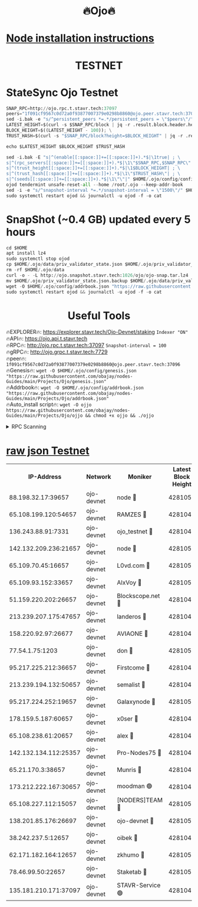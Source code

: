 <h1 align="center"> 🔥Ojo🔥</h1>

[Node installation instructions](https://github.com/obajay/nodes-Guides/tree/main/Projects/Ojo)
=

<h1 align="center"> TESTNET</h1>

# StateSync Ojo Testnet
```python
SNAP_RPC=http://ojo.rpc.t.stavr.tech:37097
peers="1f091cf9567c0d72a0f93877007379e0298b8860@ojo.peer.stavr.tech:37096"
sed -i.bak -e "s/^persistent_peers *=.*/persistent_peers = \"$peers\"/" $HOME/.ojo/config/config.toml
LATEST_HEIGHT=$(curl -s $SNAP_RPC/block | jq -r .result.block.header.height); \
BLOCK_HEIGHT=$((LATEST_HEIGHT - 100)); \
TRUST_HASH=$(curl -s "$SNAP_RPC/block?height=$BLOCK_HEIGHT" | jq -r .result.block_id.hash)

echo $LATEST_HEIGHT $BLOCK_HEIGHT $TRUST_HASH

sed -i.bak -E "s|^(enable[[:space:]]+=[[:space:]]+).*$|\1true| ; \
s|^(rpc_servers[[:space:]]+=[[:space:]]+).*$|\1\"$SNAP_RPC,$SNAP_RPC\"| ; \
s|^(trust_height[[:space:]]+=[[:space:]]+).*$|\1$BLOCK_HEIGHT| ; \
s|^(trust_hash[[:space:]]+=[[:space:]]+).*$|\1\"$TRUST_HASH\"| ; \
s|^(seeds[[:space:]]+=[[:space:]]+).*$|\1\"\"|" $HOME/.ojo/config/config.toml
ojod tendermint unsafe-reset-all --home /root/.ojo --keep-addr-book
sed -i -e "s/^snapshot-interval *=.*/snapshot-interval = \"1500\"/" $HOME/.ojo/config/app.toml
sudo systemctl restart ojod && journalctl -u ojod -f -o cat
```
# SnapShot (~0.4 GB) updated every 5 hours
```python
cd $HOME
apt install lz4
sudo systemctl stop ojod
cp $HOME/.ojo/data/priv_validator_state.json $HOME/.ojo/priv_validator_state.json.backup
rm -rf $HOME/.ojo/data
curl -o - -L http://ojo.snapshot.stavr.tech:1026/ojo/ojo-snap.tar.lz4 | lz4 -c -d - | tar -x -C $HOME/.ojo --strip-components 2
mv $HOME/.ojo/priv_validator_state.json.backup $HOME/.ojo/data/priv_validator_state.json
wget -O $HOME/.ojo/config/addrbook.json "https://raw.githubusercontent.com/obajay/nodes-Guides/main/Projects/Ojo/addrbook.json"
sudo systemctl restart ojod && journalctl -u ojod -f -o cat
```
 <h1 align="center"> Useful Tools</h1>

🔥EXPLORER🔥:        https://explorer.stavr.tech/Ojo-Devnet/staking        `Indexer "ON"` \
🔥API🔥:                     https://ojo.api.t.stavr.tech \
🔥RPC🔥:                    http://ojo.rpc.t.stavr.tech:37097              `Snapshot-interval = 100` \
🔥gRPC🔥:                  http://ojo.grpc.t.stavr.tech:7729 \
🔥peer🔥:                   `1f091cf9567c0d72a0f93877007379e0298b8860@ojo.peer.stavr.tech:37096` \
🔥Genesis🔥:    ```wget -O $HOME/.ojo/config/genesis.json "https://raw.githubusercontent.com/obajay/nodes-Guides/main/Projects/Ojo/genesis.json"``` \
🔥Addrbook🔥:    ```wget -O $HOME/.ojo/config/addrbook.json "https://raw.githubusercontent.com/obajay/nodes-Guides/main/Projects/Ojo/addrbook.json"``` \
🔥Auto_install script🔥: ```wget -O ojjo https://raw.githubusercontent.com/obajay/nodes-Guides/main/Projects/Ojo/ojjo && chmod +x ojjo && ./ojjo```


<details>
<summary>RPC Scanning</summary>

<h2 align="center"> We scan nodes in real time every 4 hours. And we provide the final result of RPC endpoints.
We cannot influence the operation of these nodes in any way. </h2>


```python
If Voting Power is higher than 0 --> then the Node is a validator of the network and may be subject to attack and be a potential threat to the chain.
```
```python
We marked such validators with a red symbol
```

</details>

[raw json Testnet](https://rpc-check.ojot.stavr.tech/ojot/rpc-ojot-result.json)
=


<table><tr><th>IP-Address</th><th>Network</th><th>Moniker</th><th>Latest Block Height</th><th>Earliest Block Height</th><th>Catching Up</th><th>Voting Power</th><th>Scan Time</th></tr><tr><td>88.198.32.17:39657</td><td>ojo-devnet</td><td>node 🔴</td><td>4281050</td><td>300001</td><td>False</td><td>65654</td><td>2023-12-01T01:53:09.587398324UTC</td></tr><tr><td>65.108.199.120:54657</td><td>ojo-devnet</td><td>RAMZES 🔴</td><td>4281046</td><td>306156</td><td>False</td><td>15420</td><td>2023-12-01T01:52:45.178434656UTC</td></tr><tr><td>136.243.88.91:7331</td><td>ojo-devnet</td><td>ojo_testnet 🔴</td><td>4281047</td><td>308845</td><td>False</td><td>1000</td><td>2023-12-01T01:52:51.945953726UTC</td></tr><tr><td>142.132.209.236:21657</td><td>ojo-devnet</td><td>node 🔴</td><td>4281050</td><td>350001</td><td>False</td><td>1999</td><td>2023-12-01T01:53:08.505953353UTC</td></tr><tr><td>65.109.70.45:16657</td><td>ojo-devnet</td><td>L0vd.com 🔴</td><td>4281052</td><td>695918</td><td>False</td><td>998</td><td>2023-12-01T01:53:17.544987074UTC</td></tr><tr><td>65.109.93.152:33657</td><td>ojo-devnet</td><td>AlxVoy 🔴</td><td>4281050</td><td>2319801</td><td>False</td><td>4536782</td><td>2023-12-01T01:53:08.274133473UTC</td></tr><tr><td>51.159.220.202:26657</td><td>ojo-devnet</td><td>Blockscope.net 🔴</td><td>4281046</td><td>2658001</td><td>False</td><td>981</td><td>2023-12-01T01:52:44.349598113UTC</td></tr><tr><td>213.239.207.175:47657</td><td>ojo-devnet</td><td>landeros 🔴</td><td>4281049</td><td>2714001</td><td>False</td><td>11083</td><td>2023-12-01T01:53:03.526063873UTC</td></tr><tr><td>158.220.92.97:26677</td><td>ojo-devnet</td><td>AVIAONE 🔴</td><td>4281049</td><td>2754001</td><td>False</td><td>13867</td><td>2023-12-01T01:53:03.228957232UTC</td></tr><tr><td>77.54.1.75:1203</td><td>ojo-devnet</td><td>don 🔴</td><td>4281050</td><td>2906401</td><td>False</td><td>10</td><td>2023-12-01T01:53:09.260520569UTC</td></tr><tr><td>95.217.225.212:36657</td><td>ojo-devnet</td><td>Firstcome 🔴</td><td>4281047</td><td>2985946</td><td>False</td><td>13566</td><td>2023-12-01T01:52:51.670086111UTC</td></tr><tr><td>213.239.194.132:50657</td><td>ojo-devnet</td><td>semalist 🔴</td><td>4281046</td><td>3223522</td><td>False</td><td>17897</td><td>2023-12-01T01:52:45.417148888UTC</td></tr><tr><td>95.217.224.252:19657</td><td>ojo-devnet</td><td>Galaxynode 🔴</td><td>4281051</td><td>3685492</td><td>False</td><td>11888</td><td>2023-12-01T01:53:14.336067360UTC</td></tr><tr><td>178.159.5.187:60657</td><td>ojo-devnet</td><td>x0ser 🔴</td><td>4281047</td><td>3940946</td><td>False</td><td>9764</td><td>2023-12-01T01:52:52.341197064UTC</td></tr><tr><td>65.108.238.61:20657</td><td>ojo-devnet</td><td>alex 🔴</td><td>4281046</td><td>4158001</td><td>False</td><td>11359</td><td>2023-12-01T01:52:44.759437904UTC</td></tr><tr><td>142.132.134.112:25357</td><td>ojo-devnet</td><td>Pro-Nodes75 🔴</td><td>4281047</td><td>4181047</td><td>False</td><td>24651</td><td>2023-12-01T01:52:48.828137896UTC</td></tr><tr><td>65.21.170.3:38657</td><td>ojo-devnet</td><td>Munris 🔴</td><td>4281047</td><td>4181047</td><td>False</td><td>20123</td><td>2023-12-01T01:52:51.284736779UTC</td></tr><tr><td>173.212.222.167:30657</td><td>ojo-devnet</td><td>moodman 🟢</td><td>4281049</td><td>4181049</td><td>False</td><td>0</td><td>2023-12-01T01:53:00.802048298UTC</td></tr><tr><td>65.108.227.112:15057</td><td>ojo-devnet</td><td>[NODERS]TEAM 🔴</td><td>4281051</td><td>4181051</td><td>False</td><td>9999</td><td>2023-12-01T01:53:14.662176191UTC</td></tr><tr><td>138.201.85.176:26697</td><td>ojo-devnet</td><td>ojo-devnet 🔴</td><td>4281052</td><td>4181052</td><td>False</td><td>1000024000</td><td>2023-12-01T01:53:17.121505843UTC</td></tr><tr><td>38.242.237.5:12657</td><td>ojo-devnet</td><td>oibek 🔴</td><td>4281046</td><td>4196001</td><td>False</td><td>998</td><td>2023-12-01T01:52:45.746001590UTC</td></tr><tr><td>62.171.182.164:12657</td><td>ojo-devnet</td><td>zkhumo 🔴</td><td>4281050</td><td>4196001</td><td>False</td><td>989</td><td>2023-12-01T01:53:08.782862964UTC</td></tr><tr><td>78.46.99.50:22657</td><td>ojo-devnet</td><td>Staketab 🔴</td><td>4281052</td><td>4254801</td><td>False</td><td>1276</td><td>2023-12-01T01:53:17.826559811UTC</td></tr><tr><td>135.181.210.171:37097</td><td>ojo-devnet</td><td>STAVR-Service 🟢</td><td>4281046</td><td>4280001</td><td>False</td><td>0</td><td>2023-12-01T01:52:46.420165525UTC</td></tr></table>